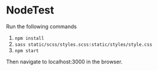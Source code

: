 # NodeTest

Run the following commands
1. `npm install`
2. `sass static/scss/styles.scss:static/styles/style.css`
3. `npm start`

Then navigate to localhost:3000 in the browser.
